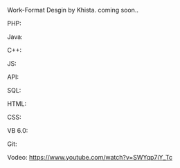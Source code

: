 Work-Format Desgin by Khista. coming soon..



PHP:

Java: 

C++:

JS:

API:

SQL:

HTML:

CSS:

VB 6.0:

Git:

Vodeo: https://www.youtube.com/watch?v=SWYqp7iY_Tc
